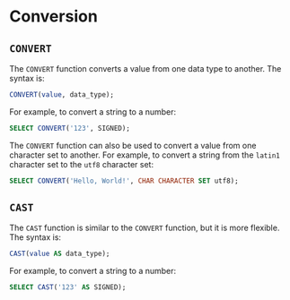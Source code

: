 # Conversion

## `CONVERT`

The `CONVERT` function converts a value from one data type to another. The syntax is:

```sql
CONVERT(value, data_type);
```

For example, to convert a string to a number:

```sql
SELECT CONVERT('123', SIGNED);
```

The `CONVERT` function can also be used to convert a value from one character set to another. For example, to convert a string from the `latin1` character set to the `utf8` character set:

```sql
SELECT CONVERT('Hello, World!', CHAR CHARACTER SET utf8);
```

## `CAST`

The `CAST` function is similar to the `CONVERT` function, but it is more flexible. The syntax is:

```sql
CAST(value AS data_type);
```

For example, to convert a string to a number:

```sql
SELECT CAST('123' AS SIGNED);
```
